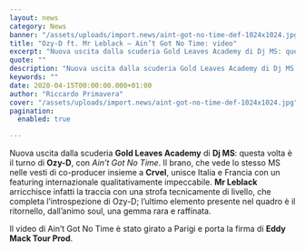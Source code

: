 ```yaml
---
layout: news
category: News
banner: "/assets/uploads/import.news/aint-got-no-time-def-1024x1024.jpg"
title: "Ozy-D ft. Mr Leblack – Ain’t Got No Time: video"
excerpt: "Nuova uscita dalla scuderia Gold Leaves Academy di Dj MS: questa volta è il turno di Ozy-D, con Ain’t Got No Time. Il brano, che vede lo stesso MS nelle vesti di co-producer insieme a Crvel, unisce Italia e Francia con un featuring internazionale qualitativamente impeccabile. Mr Leblack arricchisce infatti la traccia con una strofa [&hellip"
quote: ""
description: "Nuova uscita dalla scuderia Gold Leaves Academy di Dj MS: questa volta è il turno di Ozy-D, con Ain’t Got No Time. Il brano, che vede lo stesso MS nelle vesti di co-producer insieme a Crvel, unisce Italia e Francia con un featuring internazionale qualitativamente impeccabile. Mr Leblack arricchisce infatti la traccia con una strofa [&hellip"
keywords: ""
date: 2020-04-15T00:00:00.000+01:00
author: "Riccardo Primavera"
cover: "/assets/uploads/import.news/aint-got-no-time-def-1024x1024.jpg"
pagination:
  enabled: true

---
```


Nuova uscita dalla scuderia **Gold Leaves Academy** di **Dj MS**: questa volta è il turno di **Ozy-D**, con _Ain’t Got No Time_. Il brano, che vede lo stesso MS nelle vesti di co-producer insieme a **Crvel**, unisce Italia e Francia con un featuring internazionale qualitativamente impeccabile. **Mr Leblack** arricchisce infatti la traccia con una strofa tecnicamente di livello, che completa l’introspezione di Ozy-D; l’ultimo elemento presente nel quadro è il ritornello, dall’animo soul, una gemma rara e raffinata.

Il video di Ain’t Got No Time è stato girato a Parigi e porta la firma di **Eddy Mack Tour Prod**.